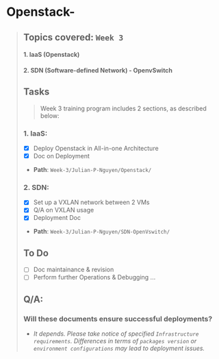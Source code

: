 # Openstack-
> ## **Topics covered**: `Week 3`
> #### **1. IaaS (Openstack)**
> #### **2. SDN (Software-defined Network) - OpenvSwitch**
> ## **Tasks**
> > Week 3 training program includes 2 sections, as described below:
> 
> ### 1. IaaS:
> * [x]  Deploy Openstack in All-in-one Architecture
> * [x]  Doc on Deployment
>   
>   * **Path**: `Week-3/Julian-P-Nguyen/Openstack/`
> 
> ### 2. SDN:
> * [x]  Set up a VXLAN network between 2 VMs
> * [x]  Q/A on VXLAN usage
> * [x]  Deployment Doc
>   
>   * **Path**: `Week-3/Julian-P-Nguyen/SDN-OpenVswitch/`
> 
> ## **To Do**
> * [ ]  Doc maintainance & revision
> * [ ]  Perform further Operations & Debugging
>   ...
> 
> ## Q/A:
> ### Will these documents ensure successful deployments?
> * _It depends. Please take notice of specified `Infrastructure requirements`. Differences in terms of `packages version` or `environment configurations` may lead to deployment issues._

